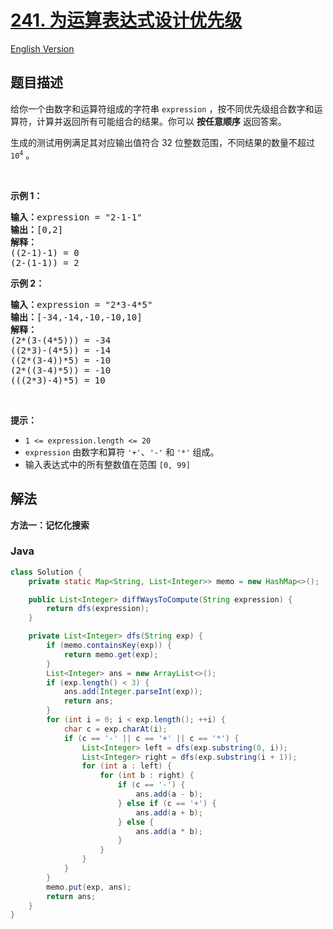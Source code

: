 # [241. 为运算表达式设计优先级](https://leetcode.cn/problems/different-ways-to-add-parentheses)

[English Version](/solution/0200-0299/0241.Different%20Ways%20to%20Add%20Parentheses/README_EN.md)

## 题目描述

<p>给你一个由数字和运算符组成的字符串&nbsp;<code>expression</code> ，按不同优先级组合数字和运算符，计算并返回所有可能组合的结果。你可以 <strong>按任意顺序</strong> 返回答案。</p>

<p>生成的测试用例满足其对应输出值符合 32 位整数范围，不同结果的数量不超过 <code>10<sup>4</sup></code> 。</p>

<p>&nbsp;</p>

<p><strong>示例 1：</strong></p>

<pre>
<strong>输入：</strong>expression = "2-1-1"
<strong>输出：</strong>[0,2]
<strong>解释：</strong>
((2-1)-1) = 0 
(2-(1-1)) = 2
</pre>

<p><strong>示例 2：</strong></p>

<pre>
<strong>输入：</strong>expression = "2*3-4*5"
<strong>输出：</strong>[-34,-14,-10,-10,10]
<strong>解释：</strong>
(2*(3-(4*5))) = -34 
((2*3)-(4*5)) = -14 
((2*(3-4))*5) = -10 
(2*((3-4)*5)) = -10 
(((2*3)-4)*5) = 10
</pre>

<p>&nbsp;</p>

<p><strong>提示：</strong></p>

<ul>
	<li><code>1 &lt;= expression.length &lt;= 20</code></li>
	<li><code>expression</code> 由数字和算符 <code>'+'</code>、<code>'-'</code> 和 <code>'*'</code> 组成。</li>
	<li>输入表达式中的所有整数值在范围 <code>[0, 99]</code>&nbsp;</li>
</ul>

## 解法

**方法一：记忆化搜索**

### **Java**

```java
class Solution {
    private static Map<String, List<Integer>> memo = new HashMap<>();

    public List<Integer> diffWaysToCompute(String expression) {
        return dfs(expression);
    }

    private List<Integer> dfs(String exp) {
        if (memo.containsKey(exp)) {
            return memo.get(exp);
        }
        List<Integer> ans = new ArrayList<>();
        if (exp.length() < 3) {
            ans.add(Integer.parseInt(exp));
            return ans;
        }
        for (int i = 0; i < exp.length(); ++i) {
            char c = exp.charAt(i);
            if (c == '-' || c == '+' || c == '*') {
                List<Integer> left = dfs(exp.substring(0, i));
                List<Integer> right = dfs(exp.substring(i + 1));
                for (int a : left) {
                    for (int b : right) {
                        if (c == '-') {
                            ans.add(a - b);
                        } else if (c == '+') {
                            ans.add(a + b);
                        } else {
                            ans.add(a * b);
                        }
                    }
                }
            }
        }
        memo.put(exp, ans);
        return ans;
    }
}
```
